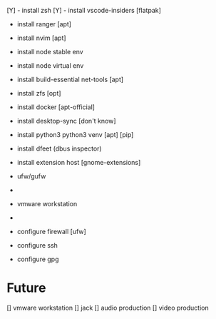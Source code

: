 [Y] - install zsh
[Y] - install vscode-insiders [flatpak]
- install ranger [apt]
- install nvim [apt]
- install node stable env
- install node virtual env
- install build-essential net-tools [apt]
- install zfs [opt]
- install docker [apt-official]
- install desktop-sync [don't know]
- install python3 python3 venv [apt] [pip]
- install dfeet (dbus inspector)
- install extension host [gnome-extensions]
- ufw/gufw
- 

- vmware workstation
- 

- configure firewall [ufw]
- configure ssh
- configure gpg




Future
======
[] vmware workstation
[] jack
[] audio production
[] video production
